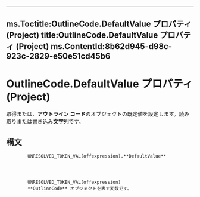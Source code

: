 

---
ms.Toctitle:OutlineCode.DefaultValue プロパティ (Project)
title:OutlineCode.DefaultValue プロパティ (Project)
ms.ContentId:8b62d945-d98c-923c-2829-e50e51cd45b6
---
# OutlineCode.DefaultValue プロパティ (Project)




取得または、**アウトライン コード**のオブジェクトの既定値を設定します。読み取りまたは書き込み**文字列**です。

## 構文

            UNRESOLVED_TOKEN_VAL(offexpression).**DefaultValue**




            UNRESOLVED_TOKEN_VAL(offexpression)
            **OutlineCode** オブジェクトを表す変数です。





